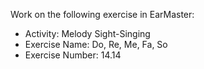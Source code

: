 Work on the following exercise in EarMaster:
- Activity: Melody Sight-Singing
- Exercise Name: Do, Re, Me, Fa, So
- Exercise Number: 14.14
